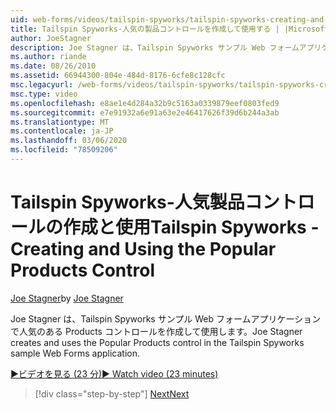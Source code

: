 ```yaml
---
uid: web-forms/videos/tailspin-spyworks/tailspin-spyworks-creating-and-using-the-popular-products-control
title: Tailspin Spyworks-人気の製品コントロールを作成して使用する | |Microsoft Docs
author: JoeStagner
description: Joe Stagner は、Tailspin Spyworks サンプル Web フォームアプリケーションで人気のある Products コントロールを作成して使用します。
ms.author: riande
ms.date: 08/26/2010
ms.assetid: 66944300-804e-484d-8176-6cfe8c128cfc
msc.legacyurl: /web-forms/videos/tailspin-spyworks/tailspin-spyworks-creating-and-using-the-popular-products-control
msc.type: video
ms.openlocfilehash: e8ae1e4d284a32b9c5163a0339879eef0803fed9
ms.sourcegitcommit: e7e91932a6e91a63e2e46417626f39d6b244a3ab
ms.translationtype: MT
ms.contentlocale: ja-JP
ms.lasthandoff: 03/06/2020
ms.locfileid: "78509206"
---
```

# <a name="tailspin-spyworks---creating-and-using-the-popular-products-control"></a><span data-ttu-id="b8264-103">Tailspin Spyworks-人気製品コントロールの作成と使用</span><span class="sxs-lookup"><span data-stu-id="b8264-103">Tailspin Spyworks - Creating and Using the Popular Products Control</span></span>

<span data-ttu-id="b8264-104">[Joe Stagner](https://github.com/JoeStagner)</span><span class="sxs-lookup"><span data-stu-id="b8264-104">by [Joe Stagner](https://github.com/JoeStagner)</span></span>

<span data-ttu-id="b8264-105">Joe Stagner は、Tailspin Spyworks サンプル Web フォームアプリケーションで人気のある Products コントロールを作成して使用します。</span><span class="sxs-lookup"><span data-stu-id="b8264-105">Joe Stagner creates and uses the Popular Products control in the Tailspin Spyworks sample Web Forms application.</span></span>

[<span data-ttu-id="b8264-106">&#9654;ビデオを見る (23 分)</span><span class="sxs-lookup"><span data-stu-id="b8264-106">&#9654; Watch video (23 minutes)</span></span>](https://channel9.msdn.com/Blogs/ASP-NET-Site-Videos/tailspin-spyworks-creating-and-using-the-popular-products-control)

> [!div class="step-by-step"]
> [<span data-ttu-id="b8264-107">Next</span><span class="sxs-lookup"><span data-stu-id="b8264-107">Next</span></span>](tailspin-spyworks-implementing-and-using-the-also-purchased-control.md)
